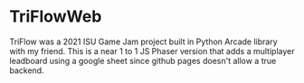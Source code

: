 # TriFlowWeb
TriFlow was a 2021 ISU Game Jam project built in Python Arcade library with my friend.
This is a near 1 to 1 JS Phaser version that adds a multiplayer leadboard using a google sheet since github pages doesn't allow a true backend.